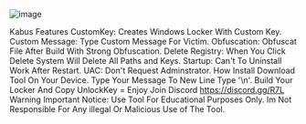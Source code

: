 ![image](https://github.com/user-attachments/assets/d2d5a5fe-2bdb-4d88-9bc2-2d7d8c04d00f)




Kabus
Features
CustomKey: Creates Windows Locker With Custom Key.
Custom Message: Type Custom Message For Victim.
Obfuscation: Obfuscat File After Build With Strong Obfuscation.
Delete Registry: When You Click Delete System Will Delete All Paths and Keys.
Startup: Can't To Uninstall Work After Restart.
UAC: Don't Request Adminstrator.
How Install
Download Tool On Your Device.
Type Your Message To New Line Type '\n'.
Build Your Locker And Copy UnlockKey = Enjoy
Join Discord https://discord.gg/R7L
Warning
Important Notice: Use Tool For Educational Purposes Only. Im Not Responsible For Any illegal Or Malicious Use of The Tool.
